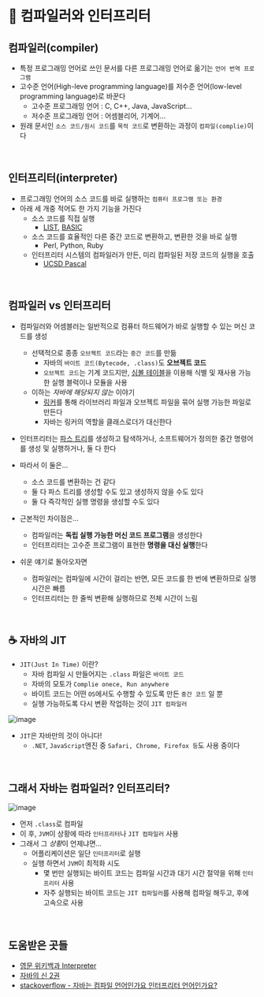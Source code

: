 
# 👾 컴파일러와 인터프리터  

## 컴파일러(compiler)  

- 특정 프로그래밍 언어로 쓰인 문서를 다른 프로그래밍 언어로 옮기는 `언어 번역 프로그램`  
- 고수준 언어(High-leve programming language)를 저수준 언어(low-level programming language)로 바꾼다  
  - 고수준 프로그래밍 언어 : C, C++, Java, JavaScript... 
  - 저수준 프로그래밍 언어 : 어셈블리어, 기계어...
- 원래 문서인 `소스 코드/원시 코드`를 `목적 코드`로 변환하는 과정이 `컴파일(complie)`이다  

<br> 

## 인터프리터(interpreter)  

- 프로그래밍 언어의 소스 코드를 바로 실행하는 `컴퓨터 프로그램 또는 환경`  
- 아래 세 개중 적어도 한 가지 기능을 가진다  
  - 소스 코드를 직접 실행  
    - [LIST](https://ko.wikipedia.org/wiki/%EB%A6%AC%EC%8A%A4%ED%94%84), [BASIC](https://ko.wikipedia.org/wiki/%EB%B2%A0%EC%9D%B4%EC%A7%81)  
  - 소스 코드를 효율적인 다른 중간 코드로 변환하고, 변환한 것을 바로 실행  
    - Perl, Python, Ruby  
  - 인터프리터 시스템의 컴파일러가 만든, 미리 컴파일된 저장 코드의 실행을 호출  
    - [UCSD Pascal](https://en.wikipedia.org/wiki/UCSD_Pascal)  

<br> 

## 컴파일러 vs 인터프리터  

- 컴파일러와 어셈블러는 일반적으로 컴퓨터 하드웨어가 바로 실행할 수 있는 머신 코드를 생성
  - 선택적으로 종종 `오브젝트 코드`라는 `중간 코드`를 만듦  
    - 자바의 `바이트 코드(Bytecode, .class)`도 **오브젝트 코드**  
    - `오브젝트 코드`는 기계 코드지만, [심볼 테이블](https://ko.wikipedia.org/wiki/%EC%8B%AC%EB%B3%BC_%ED%85%8C%EC%9D%B4%EB%B8%94)을 이용해 식별 및 재사용 가능한 실행 블럭이나 모듈을 사용  
  - 이하는 *자바에 해당되지 않는* 이야기  
    - [링커](https://en.wikipedia.org/wiki/Linker_(computing))를 통해 라이브러리 파일과 오브젝트 파일을 묶어 실행 가능한 파일로 만든다   
    - 자바는 링커의 역할을 클래스로더가 대신한다  
- 인터프리터는 [파스 트리](https://ko.wikipedia.org/wiki/%ED%8C%8C%EC%8A%A4_%ED%8A%B8%EB%A6%AC)를 생성하고 탐색하거나, 소프트웨어가 정의한 중간 명령어를 생성 및 실행하거나, 둘 다 한다  

- 따라서 이 둘은...
  - 소스 코드를 변환하는 건 같다  
  - 둘 다 파스 트리를 생성할 수도 있고 생성하지 않을 수도 있다  
  - 둘 다 즉각적인 실행 명령을 생성할 수도 있다  
- 근본적인 차이점은...
  - 컴파일러는 **독립 실행 가능한 머신 코드 프로그램**을 생성한다  
  - 인터프리터는 고수준 프로그램이 표현한 **명령을 대신 실행**한다  

- 쉬운 얘기로 돌아오자면
  - 컴파일러는 컴파일에 시간이 걸리는 반면, 모든 코드를 한 번에 변환하므로 실행 시간은 빠름  
  - 인터프리터는 한 줄씩 변환해 실행하므로 전체 시간이 느림  

<br> 

## ☕️ 자바의 JIT  

- `JIT(Just In Time)` 이란?  
  - 자바 컴파일 시 만들어지는 `.class` 파일은 `바이트 코드`  
  - 자바의 모토가 `Complie onece, Run anywhere`  
  - 바이트 코드는 어떤 `OS`에서도 수행할 수 있도록 만든 `중간 코드` 일 뿐  
  - 실행 가능하도록 다시 변환 작업하는 것이 `JIT 컴파일러`  

![image](https://user-images.githubusercontent.com/80666066/192217523-916e81b0-3679-4bbf-a4e5-770549d806fd.png)

- `JIT`은 자바만의 것이 아니다!
  - `.NET`, `JavaScript`엔진 중 `Safari, Chrome, Firefox 등`도 사용 중이다  

<br> 

## 그래서 자바는 컴파일러? 인터프리터?  

![image](https://user-images.githubusercontent.com/80666066/192219238-76dbcbdc-0d5f-4d4b-b31b-033dd15e37e8.png)

- 먼저 `.class`로 컴파일 
- 이 후, `JVM`이 상황에 따라 `인터프리터`나 `JIT 컴파일러` 사용  
- 그래서 그 *상황*이 언제냐면...
  - 어플리케이션은 일단 `인터프리터`로 실행  
  - 실행 하면서 `JVM`이 최적화 시도  
    - 몇 번만 실행되는 바이트 코드는 컴파일 시간과 대기 시간 절약을 위해 `인터프리터` 사용 
    - 자주 실행되는 바이트 코드는 `JIT 컴파일러`를 사용해 컴파일 해두고, 후에 고속으로 사용  

<br> 

## 도움받은 곳들  
- [영문 위키백과 Interpreter](https://en.wikipedia.org/wiki/Interpreter_(computing))  
- [자바의 신 2권](https://search.shopping.naver.com/book/catalog/32482010229?NaPm=ct%3Dl8igsnug%7Cci%3D5f992a27763c7c377c6b443c9886064698f5660d%7Ctr%3Dboksl1%7Csn%3D95694%7Chk%3D0f7ddfd67ec9f61ec4fd8154ed0891f1c38902b0)  
- [stackoverflow - 자바는 컴파일 언어인가요 인터프리터 언어인가요?](https://stackoverflow.com/questions/1326071/is-java-a-compiled-or-an-interpreted-programming-language)  
